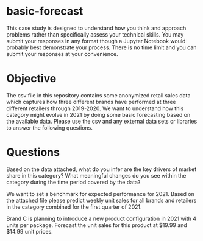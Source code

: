 # basic-forecast

This case study is designed to understand how you think and approach problems rather than specifically assess your technical skills. You may submit your responses in any format though a Jupyter Notebook would probably best demonstrate your process. There is no time limit and you can submit your responses at your convenience.

# Objective
The csv file in this repository contains some anonymized retail sales data which captures how three different brands have performed at three different retailers through 2019-2020. We want to understand how this category might evolve in 2021 by doing some basic forecasting based on the available data. Please use the csv and any external data sets or libraries to answer the following questions.

# Questions

Based on the data attached, what do you infer are the key drivers of market share in this category? What meaningful changes do you see within the category during the time period covered by the data?

We want to set a benchmark for expected performance for 2021. Based on the attached file please predict weekly unit sales for all brands and retailers in the category combined for the first quarter of 2021.

Brand C is planning to introduce a new product configuration in 2021 with 4 units per package. Forecast the unit sales for this product at $19.99 and $14.99 unit prices.

